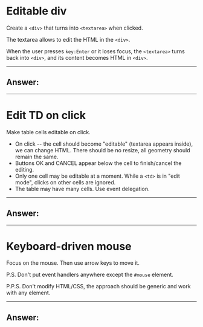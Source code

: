 # Editable div

Create a `<div>` that turns into `<textarea>` when clicked.

The textarea allows to edit the HTML in the `<div>`.

When the user presses `key:Enter` or it loses focus, the `<textarea>` turns back into `<div>`, and its content becomes HTML in `<div>`.

---

## Answer:

---

# Edit TD on click

Make table cells editable on click.

- On click -- the cell should become "editable" (textarea appears inside), we can change HTML. There should be no resize, all geometry should remain the same.
- Buttons OK and CANCEL appear below the cell to finish/cancel the editing.
- Only one cell may be editable at a moment. While a `<td>` is in "edit mode", clicks on other cells are ignored.
- The table may have many cells. Use event delegation.

---

## Answer:

---

# Keyboard-driven mouse

Focus on the mouse. Then use arrow keys to move it.

P.S. Don't put event handlers anywhere except the `#mouse` element.

P.P.S. Don't modify HTML/CSS, the approach should be generic and work with any element.

---

## Answer:

